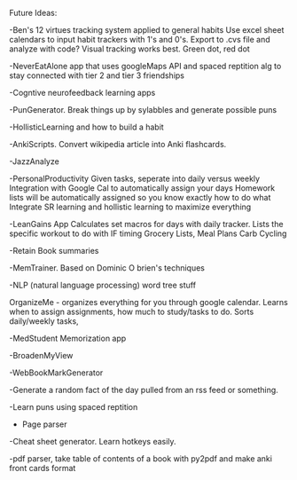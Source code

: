 Future Ideas:

-Ben's 12 virtues tracking system applied to general habits
	Use excel sheet calendars to input habit trackers with 1's and 0's. Export to .cvs file and analyze with code?
	Visual tracking works best. Green dot, red dot

-NeverEatAlone app that uses googleMaps API and spaced reptition alg to stay connected with tier 2 and tier 3 friendships

-Cogntive neurofeedback learning apps

-PunGenerator. Break things up by sylabbles and generate possible puns

-HollisticLearning and how to build a habit

-AnkiScripts. Convert wikipedia article into Anki flashcards. 

-JazzAnalyze

-PersonalProductivity
	Given tasks, seperate into daily versus weekly
	Integration with Google Cal to automatically assign your days
	Homework lists will be automatically assigned so you know exactly how to do what
	Integrate SR learning and hollistic learning to maximize everything 

-LeanGains App
	Calculates set macros for days with daily tracker.
	Lists the specific workout to do with IF timing
	Grocery Lists, Meal Plans
	Carb Cycling

-Retain Book summaries 

-MemTrainer. Based on Dominic O brien's techniques

-NLP (natural language processing) word tree stuff

OrganizeMe - organizes everything for you through google calendar. Learns when to assign assignments, how much to study/tasks to do. Sorts daily/weekly tasks, 

-MedStudent Memorization app

-BroadenMyView

-WebBookMarkGenerator

-Generate a random fact of the day pulled from an rss feed or something. 

-Learn puns using spaced reptition

- Page parser

-Cheat sheet generator. Learn hotkeys easily.

-pdf parser, take table of contents of a book with py2pdf and make anki front cards format


								
								
								
								
								
								
								
								






